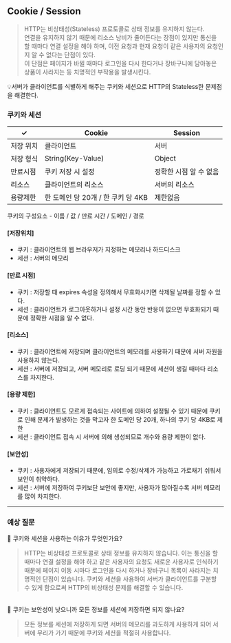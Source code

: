 ## Cookie / Session

> HTTP는 비상태성(Stateless) 프로토콜로 상태 정보를 유지하지 않는다.  
>  연결을 유지하지 않기 때문에 리소스 낭비가 줄어든다는 장점이 있지만 통신을 할 때마다 연결 설정을 해야 하며, 이전 요청과 현재 요청이 같은 사용자의 요청인지 알 수 없다는 단점이 있다.  
> 이 단점은 페이지가 바뀔 때마다 로그인을 다시 한다거나 장바구니에 담아놓은 상품이 사라지는 등 치명적인 부작용을 발생시킨다.

💡서버가 클라이언트를 식별하게 해주는 쿠키와 세션으로 HTTP의 Stateless한 문제점을 해결한다.

### 쿠키와 세션

| ✓         | Cookie                             | Session                |
| --------- | ---------------------------------- | ---------------------- |
| 저장 위치 | 클라이언트                         | 서버                   |
| 저장 형식 | String(Key-Value)                  | Object                 |
| 만료시점  | 쿠키 저장 시 설정                  | 정확한 시점 알 수 없음 |
| 리소스    | 클라이언트의 리소스                | 서버의 리소스          |
| 용량제한  | 한 도메인 당 20개 / 한 쿠키 당 4KB | 제한없음               |

쿠키의 구성요소 - 이름 / 값 / 만료 시간 / 도메인 / 경로

#### [저장위치]

- 쿠키 : 클라이언트의 웹 브라우저가 지정하는 메모리나 하드디스크
- 세션 : 서버의 메모리

#### [만료 시점]

- 쿠키 : 저장할 때 expires 속성을 정의해서 무효화시키면 삭제될 날짜를 정할 수 있다.
- 세션 : 클라이언트가 로그아웃하거나 설정 시간 동안 반응이 없으면 무효화되기 때문에 정확한 시점을 알 수 없다.

#### [리소스]

- 쿠키 : 클라이언트에 저장되며 클라이언트의 메모리를 사용하기 때문에 서버 자원을 사용하지 않는다.
- 세션 : 서버에 저장되고, 서버 메모리로 로딩 되기 때문에 세션이 생길 때마다 리소스를 차지한다.

#### [용량 제한]

- 쿠키 : 클라이언트도 모르게 접속되는 사이트에 의하여 설정될 수 있기 때문에 쿠키로 인해 문제가 발생하는 것을 막고자 한 도메인 당 20개, 하나의 쿠기 당 4KB로 제한
- 세션 : 클라이언트 접속 시 서버에 의해 생성되므로 개수와 용량 제한이 없다.

#### [보안성]

- 쿠키 : 사용자에게 저장되기 때문에, 임의로 수정/삭제가 가능하고 가로채기 쉬워서 보안이 취약하다.
- 세션 : 서버에 저장하여 쿠키보단 보안에 좋지만, 사용자가 많아질수록 서버 메모리를 많이 차지한다.

<hr/>

### 예상 질문

📌 쿠키와 세션을 사용하는 이유가 무엇인가요?

> HTTP는 비상태성 프로토콜로 상태 정보를 유지하지 않습니다. 이는 통신을 할 때마다 연결 설정을 해야 하고 같은 사용자의 요청도 새로운 사용자로 인식하기 때문에 페이지 이동 시마다 로그인을 다시 하거나 장바구니 목록이 사라지는 치명적인 단점이 있습니다. 쿠키와 세션을 사용하여 서버가 클라이언트를 구분할 수 있게 함으로써 HTTP의 비상태성 문제를 해결할 수 있습니다.

<br/>
📌 쿠키는 보안성이 낮으니까 모든 정보를 세션에 저장하면 되지 않나요?  

> 모든 정보를 세션에 저장하게 되면 서버의 메모리를 과도하게 사용하게 되어 서버에 무리가 가기 때문에 쿠키와 세션을 적절히 사용합니다.
